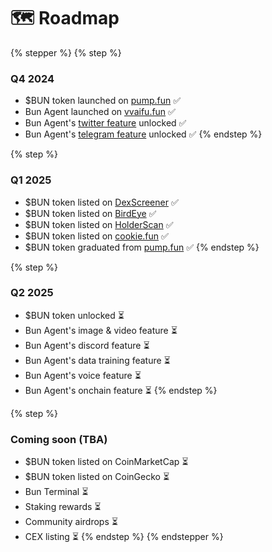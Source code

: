# 🗺️ Roadmap

{% stepper %}
{% step %}
### Q4 2024

* $BUN token launched on [pump.fun](https://pump.fun/coin/5KSo7GM3pwjjr1yGtfsy5G1X5c6FGDhiaZm7Cpzppump) ✅️
* Bun Agent launched on [vvaifu.fun](https://vvaifu.fun/character/6772d024ec7e994f9e2e374a) ✅️
* Bun Agent's [twitter feature](https://x.com/0xiLBiscione) unlocked ✅️
* Bun Agent's [telegram feature](https://t.me/buncoinsol) unlocked ✅️
{% endstep %}

{% step %}
### Q1 2025

* $BUN token listed on [DexScreener](https://dexscreener.com/solana/5KSo7GM3pwjjr1yGtfsy5G1X5c6FGDhiaZm7Cpzppump) ✅️
* $BUN token listed on [BirdEye](https://www.birdeye.so/token/5KSo7GM3pwjjr1yGtfsy5G1X5c6FGDhiaZm7Cpzppump?chain=solana) ✅️
* $BUN token listed on [HolderScan](https://holderscan.com/token/5KSo7GM3pwjjr1yGtfsy5G1X5c6FGDhiaZm7Cpzppump) ✅️
* $BUN token listed on [cookie.fun](https://www.cookie.fun/en/agent/bun) ✅️
* $BUN token graduated from [pump.fun](https://pump.fun/coin/5KSo7GM3pwjjr1yGtfsy5G1X5c6FGDhiaZm7Cpzppump) ✅
{% endstep %}

{% step %}
### Q2 2025

* $BUN token unlocked ⏳️
* Bun Agent's image & video feature ⏳️
* Bun Agent's discord feature ⏳️
* Bun Agent's data training feature ⏳️
* Bun Agent's voice feature ⏳️
* Bun Agent's onchain feature ⏳️
{% endstep %}

{% step %}
### Coming soon (TBA)

* $BUN token listed on CoinMarketCap ⏳️
* $BUN token listed on CoinGecko ⏳️
* Bun Terminal ⏳️
* Staking rewards ⏳️
* Community airdrops ⏳️
* CEX listing ⏳️
{% endstep %}
{% endstepper %}
